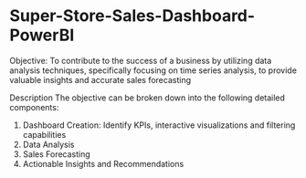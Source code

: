 # Super-Store-Sales-Dashboard-PowerBI

Objective:
To contribute to the success of a business by utilizing data analysis techniques, specifically focusing on time series analysis, to provide valuable insights and accurate sales forecasting

Description
The objective can be broken down into the following detailed components:
1. Dashboard Creation: Identify KPIs, interactive visualizations and filtering capabilities
2. Data Analysis
3. Sales Forecasting
4. Actionable Insights and Recommendations
